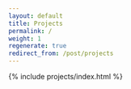 ```yaml
---
layout: default
title: Projects
permalink: /
weight: 1
regenerate: true
redirect_from: /post/projects
---
```


{% include projects/index.html %}
